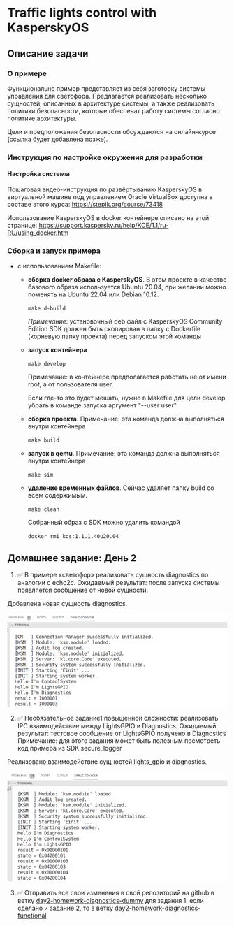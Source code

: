 # Traffic lights control with KasperskyOS

## Описание задачи

### О примере

Функционально пример представляет из себя заготовку системы управления для светофора. Предлагается реализовать несколько сущностей, описанных в архитектуре системы, а также реализовать политики безопасности, которые обеспечат работу системы согласно политике архитектуры.

Цели и предположения безопасности обсуждаются на онлайн-курсе (ссылка будет добавлена позже). 

### Инструкция по настройке окружения для разработки

#### Настройка системы

Пошаговая видео-инструкция по развёртыванию KasperskyOS в виртуальной машине под управлением Oracle VirtualBox доступна в составе этого курса: https://stepik.org/course/73418

Использование KasperskyOS в docker контейнере описано на этой странице: https://support.kaspersky.ru/help/KCE/1.1/ru-RU/using_docker.htm

### Сборка и запуск примера

* с использованием Makefile:
  *  <b>сборка docker образа с KasperskyOS</b>. 
  В этом проекте в качестве базового образа используется Ubuntu 20.04, при желании можно поменять на Ubuntu 22.04 или Debian 10.12.
    
        ```make d-build```   

        <i>Примечание</i>: установочный deb файл с KasperskyOS Community Edition SDK должен быть скопирован в папку с Dockerfile (корневую папку проекта) перед запуском этой команды

        
  *  <b>запуск контейнера</b>

        ```make develop```

        Примечание: в контейнере предполагается работать не от имени root, а от пользователя user. 
        
        Если где-то это будет мешать, нужно в Makefile для цели develop убрать в команде запуска аргумент "--user user"

        

  * <b> сборка проекта</b>. Примечание: эта команда должна выполняться внутри контейнера

    ```make build``` 

  * <b> запуск в qemu</b>. Примечание: эта команда должна выполняться внутри контейнера

    ```make sim``` 

  *  <b> удаление временных файлов</b>. Сейчас удаляет папку build со всем содержимым. 

        ```make clean``` 
    
        Собранный образ с SDK можно удалить командой 

        ```docker rmi kos:1.1.1.40u20.04```

## Домашнее задание: День 2

1. ✅ В примере «светофор» реализовать сущность diagnostics по аналогии с echo2c.
Ожидаемый результат: после запуска системы появляется сообщение от новой
сущности.

Добавлена новая сущность diagnostics.

![Diagnostics Entity](docs/day2-hw/added_diagnostics_entity.png)

2. ✅ Необязательное задание1 повышенной сложности:
реализовать IPC взаимодействие между LightsGPIO и Diagnostics. Ожидаемый
результат: тестовое сообщение от LightsGPIO получено в Diagnostics
Примечание: для этого задания может быть полезным посмотреть код примера из
SDK secure_logger

Реализовано взаимодействие сущностей lights_gpio и diagnostics.

![Diagnostics Entity](docs/day2-hw/added_lights_to_diagnostics_connection.png)

3. ✅ Отправить все свои изменения в свой репозиторий на github в ветку [day2-homework-diagnostics-dummy](https://github.com/cherninkiy/cyberimmune-traffic-light/tree/day2-homework-diagnostics-dummy) для задания 1, если сделано и задание 2, то в ветку [day2-homework-diagnostics-functional](https://github.com/cherninkiy/cyberimmune-traffic-light/tree/day2-homework-diagnostics-functional)
